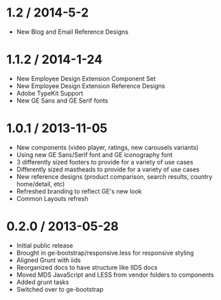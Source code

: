 1.2 / 2014-5-2
==================
* New Blog and Email Reference Designs


1.1.2 / 2014-1-24
==================
* New Employee Design Extension Component Set
* New Employee Design Extension Reference Designs
* Adobe TypeKit Support
* New GE Sans and GE Serif fonts


1.0.1 / 2013-11-05
==================
* New components (video player, ratings, new carousels variants)
* Using new GE Sans/Serif font and GE iconography font
* 3 differently sized footers to provide for a variety of use cases
* Differently sized mastheads to provide for a variety of use cases
* New reference designs (product comparison, search results, country home/detail, etc)
* Refreshed branding to reflect GE's new look
* Common Layouts refresh


0.2.0 / 2013-05-28
==================
* Initial public release
* Brought in ge-bootstrap/responsive.less for responsive styling
* Aligned Grunt with iids
* Reorganized docs to have structure like IIDS docs
* Moved MDS JavaScript and LESS from vendor folders to components
* Added grunt tasks
* Switched over to ge-bootstrap
